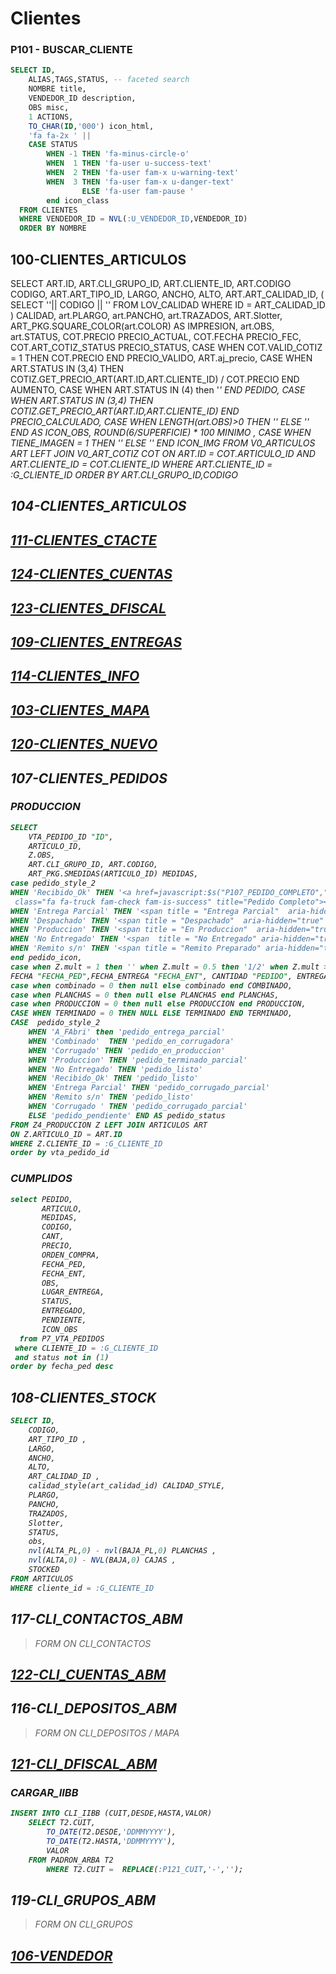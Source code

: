 # Clientes

### P101 - BUSCAR_CLIENTE
```SQL
SELECT ID,
	ALIAS,TAGS,STATUS, -- faceted search 
    NOMBRE title,
    VENDEDOR_ID description,
    OBS misc,
    1 ACTIONS,
    TO_CHAR(ID,'000') icon_html,
	'fa fa-2x ' || 
    CASE STATUS 
        WHEN -1 THEN 'fa-minus-circle-o' 
        WHEN  1 THEN 'fa-user u-success-text' 
        WHEN  2 THEN 'fa-user fam-x u-warning-text' 
        WHEN  3 THEN 'fa-user fam-x u-danger-text' 
                ELSE 'fa-user fam-pause '
		end icon_class
  FROM CLIENTES
  WHERE VENDEDOR_ID = NVL(:U_VENDEDOR_ID,VENDEDOR_ID)
  ORDER BY NOMBRE
```
 

## 100-CLIENTES_ARTICULOS
SELECT ART.ID,
  ART.CLI_GRUPO_ID,
  ART.CLIENTE_ID,
  ART.CODIGO CODIGO,
  ART.ART_TIPO_ID,
  LARGO,  ANCHO,  ALTO,
  ART.ART_CALIDAD_ID,
  ( SELECT '<span parent-class=' || STYLE || '>'|| CODIGO || '</span>' FROM LOV_CALIDAD WHERE ID = ART_CALIDAD_ID ) CALIDAD,
  art.PLARGO,
  art.PANCHO,
  art.TRAZADOS,
  ART.Slotter,
  ART_PKG.SQUARE_COLOR(art.COLOR) AS IMPRESION,
  art.OBS,
  art.STATUS,
  COT.PRECIO PRECIO_ACTUAL,
  COT.FECHA PRECIO_FEC,
  COT.ART_COTIZ_STATUS PRECIO_STATUS,
  CASE WHEN COT.VALID_COTIZ = 1 THEN COT.PRECIO END PRECIO_VALIDO,
  ART.aj_precio,
  CASE
    WHEN ART.STATUS IN (3,4)
    THEN COTIZ.GET_PRECIO_ART(ART.ID,ART.CLIENTE_ID) / COT.PRECIO
  END AUMENTO,
  CASE WHEN ART.STATUS IN (4) then '<i class="fa fa-thumbs-up">' END PEDIDO,
  CASE
    WHEN ART.STATUS IN (3,4)
    THEN COTIZ.GET_PRECIO_ART(ART.ID,ART.CLIENTE_ID)
  END PRECIO_CALCULADO,
  CASE
    WHEN LENGTH(art.OBS)>0
    THEN '<i class="fa fa-sticky-note-o">'
    ELSE ''
  END AS ICON_OBS,
  ROUND(6/SUPERFICIE) * 100 MINIMO ,
  CASE
    WHEN TIENE_IMAGEN = 1
    THEN '<i class="fa fa-picture-o" title="'||filename||'">'
    ELSE '<i class="fa fa-square-o">'
  END ICON_IMG
FROM               V0_ARTICULOS ART
    LEFT JOIN      V0_ART_COTIZ COT  ON ART.ID = COT.ARTICULO_ID AND ART.CLIENTE_ID = COT.CLIENTE_ID
WHERE ART.CLIENTE_ID = :G_CLIENTE_ID
ORDER BY ART.CLI_GRUPO_ID,CODIGO


## 104-CLIENTES_ARTICULOS
 

## [111-CLIENTES_CTACTE](#101)

## [124-CLIENTES_CUENTAS](#101)

## [123-CLIENTES_DFISCAL](#101)

## [109-CLIENTES_ENTREGAS](#101)

## [114-CLIENTES_INFO](#101)

## [103-CLIENTES_MAPA](#101)

## [120-CLIENTES_NUEVO](#101)

## 107-CLIENTES_PEDIDOS
### PRODUCCION
```SQL
SELECT 
    VTA_PEDIDO_ID "ID", 
    ARTICULO_ID,
    Z.OBS,
    ART.CLI_GRUPO_ID, ART.CODIGO,
    ART_PKG.SMEDIDAS(ARTICULO_ID) MEDIDAS,
case pedido_style_2 
WHEN 'Recibido_Ok' THEN '<a href=javascript:$s("P107_PEDIDO_COMPLETO","'||VTA_PEDIDO_ID|| '") 
 class="fa fa-truck fam-check fam-is-success" title="Pedido Completo"></a>' 
WHEN 'Entrega Parcial' THEN '<span title = "Entrega Parcial"  aria-hidden="true" class="fa fa-truck fam-play fam-is-warning"></span>'
WHEN 'Despachado' THEN '<span title = "Despachado"  aria-hidden="true" class="fa fa-truck fam-play fam-is-info"></span>'
WHEN 'Produccion' THEN '<span title = "En Produccion"  aria-hidden="true" class="fa fa-industry fam-blank fam-is-warning"></span>'
WHEN 'No Entregado' THEN '<span  title = "No Entregado" aria-hidden="true" class="fa fa-truck fam-x fam-is-danger"></span>'
WHEN 'Remito s/n' THEN '<span title = "Remito Preparado" aria-hidden="true" class="fa fa-file-o fam-information fam-is-disabled"></span>'
end pedido_icon,
case when Z.mult = 1 then '' when Z.mult = 0.5 then '1/2' when Z.mult > 0 then to_char(Z.mult,'999') else to_char(Z.mult,'999D00') end mult  ,
FECHA "FECHA_PED",FECHA_ENTREGA "FECHA_ENT", CANTIDAD "PEDIDO", ENTREGADO,PRECIO,
case when combinado = 0 then null else combinado end COMBINADO,
case when PLANCHAS = 0 then null else PLANCHAS end PLANCHAS,
case when PRODUCCION = 0 then null else PRODUCCION end PRODUCCION,
CASE WHEN TERMINADO = 0 THEN NULL ELSE TERMINADO END TERMINADO,
CASE  pedido_style_2 
    WHEN 'A_FAbri' then 'pedido_entrega_parcial'
    WHEN 'Combinado'  THEN 'pedido_en_corrugadora'
    WHEN 'Corrugado' THEN 'pedido_en_produccion'
    WHEN 'Produccion' THEN 'pedido_terminado_parcial'
    WHEN 'No Entregado' THEN 'pedido_listo'
    WHEN 'Recibido_Ok' THEN 'pedido_listo'
    WHEN 'Entrega Parcial' THEN 'pedido_corrugado_parcial'
    WHEN 'Remito s/n' THEN 'pedido_listo'
    WHEN 'Corrugado ' THEN 'pedido_corrugado_parcial'
    ELSE 'pedido_pendiente' END AS pedido_status    
FROM Z4_PRODUCCION Z LEFT JOIN ARTICULOS ART
ON Z.ARTICULO_ID = ART.ID
WHERE Z.CLIENTE_ID = :G_CLIENTE_ID
order by vta_pedido_id 
```

### CUMPLIDOS
```SQL
select PEDIDO,
       ARTICULO,
       MEDIDAS,
       CODIGO,
       CANT,
       PRECIO,
       ORDEN_COMPRA,
       FECHA_PED,
       FECHA_ENT,
       OBS,
       LUGAR_ENTREGA,
       STATUS,
       ENTREGADO,
       PENDIENTE,
       ICON_OBS
  from P7_VTA_PEDIDOS
 where CLIENTE_ID = :G_CLIENTE_ID
 and status not in (1)
order by fecha_ped desc
```

## 108-CLIENTES_STOCK
```SQL
SELECT ID,
    CODIGO,
    ART_TIPO_ID ,
    LARGO,
	ANCHO,
	ALTO,
    ART_CALIDAD_ID ,
    calidad_style(art_calidad_id) CALIDAD_STYLE,
    PLARGO,
    PANCHO,
    TRAZADOS,
    Slotter,
    STATUS,
    obs,
    nvl(ALTA_PL,0) - nvl(BAJA_PL,0) PLANCHAS ,
    nvl(ALTA,0) - NVL(BAJA,0) CAJAS ,
    STOCKED
FROM ARTICULOS
WHERE cliente_id = :G_CLIENTE_ID
```

## 117-CLI_CONTACTOS_ABM
> FORM ON CLI_CONTACTOS

## [122-CLI_CUENTAS_ABM](#101)

## 116-CLI_DEPOSITOS_ABM
> FORM ON CLI_DEPOSITOS / MAPA

## [121-CLI_DFISCAL_ABM](#101)

### CARGAR_IIBB
```SQL
INSERT INTO CLI_IIBB (CUIT,DESDE,HASTA,VALOR)
	SELECT T2.CUIT,
		TO_DATE(T2.DESDE,'DDMMYYYY'),
		TO_DATE(T2.HASTA,'DDMMYYYY'),
		VALOR 
	FROM PADRON_ARBA T2
		WHERE T2.CUIT =  REPLACE(:P121_CUIT,'-','');
```

## 119-CLI_GRUPOS_ABM
> FORM ON CLI_GRUPOS

## [106-VENDEDOR](#101)





